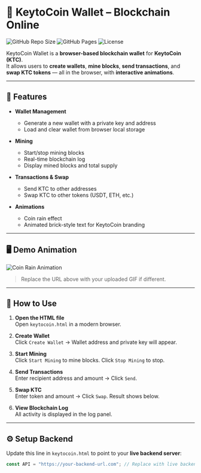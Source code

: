 # 🔐 KeytoCoin Wallet – Blockchain Online

![GitHub Repo Size](https://img.shields.io/github/repo-size/USERNAME/REPO?style=flat-square)
![GitHub Pages](https://img.shields.io/badge/GitHub-Pages-blue?style=flat-square)
![License](https://img.shields.io/badge/License-MIT-green?style=flat-square)

KeytoCoin Wallet is a **browser-based blockchain wallet** for **KeytoCoin (KTC)**.  
It allows users to **create wallets**, **mine blocks**, **send transactions**, and **swap KTC tokens** — all in the browser, with **interactive animations**.

---

## 🌟 Features

- **Wallet Management**  
  - Generate a new wallet with a private key and address  
  - Load and clear wallet from browser local storage  

- **Mining**  
  - Start/stop mining blocks  
  - Real-time blockchain log  
  - Display mined blocks and total supply  

- **Transactions & Swap**  
  - Send KTC to other addresses  
  - Swap KTC to other tokens (USDT, ETH, etc.)  

- **Animations**  
  - Coin rain effect  
  - Animated brick-style text for KeytoCoin branding  

---

## 🖥️ Demo Animation

![Coin Rain Animation](https://raw.githubusercontent.com/USERNAME/REPO/main/coin_rain.gif)

> Replace the URL above with your uploaded GIF if different.

---

## 🚀 How to Use

1. **Open the HTML file**  
   Open `keytocoin.html` in a modern browser.

2. **Create Wallet**  
   Click `Create Wallet` → Wallet address and private key will appear.

3. **Start Mining**  
   Click `Start Mining` to mine blocks. Click `Stop Mining` to stop.

4. **Send Transactions**  
   Enter recipient address and amount → Click `Send`.

5. **Swap KTC**  
   Enter token and amount → Click `Swap`. Result shows below.

6. **View Blockchain Log**  
   All activity is displayed in the log panel.

---

## ⚙️ Setup Backend

Update this line in `keytocoin.html` to point to your **live backend server**:

```javascript
const API = "https://your-backend-url.com"; // Replace with live backend URL
